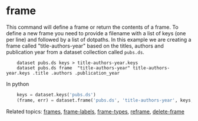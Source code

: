 
# frame

This command will define a frame or return the contents of a frame.
To define a new frame you need to provide a filename with a list 
of keys (one per line) and followed by a list of dotpaths. In this 
example we are creating a frame called "title-authors-year" based 
on the titles, authors and publication year from a dataset 
collection called `pubs.ds`.

```shell
    dataset pubs.ds keys > title-authors-year.keys
    dataset pubs.ds frame  "title-authors-year" title-authors-year.keys .title .authors .publication_year
```

In python

```python
    keys = dataset.keys('pubs.ds')
    (frame, err) = dataset.frame('pubs.ds', 'title-authors-year', keys, ['.title', '.authors', '.publication_year'])
```

Related topics: [frames](frames.html), [frame-labels](frame-labels.html), [frame-types](frame-types.html), [reframe](reframe.html), [delete-frame](delete-frame.html)

